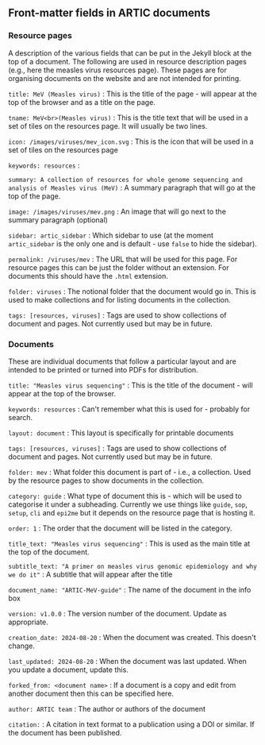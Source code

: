 ## Front-matter fields in ARTIC documents
           
### Resource pages
A description of the various fields that can be put in the Jekyll block at the top of a document. The following are used in resource description pages (e.g., here the measles virus resources page). These pages are for organising documents on the website and are not intended for printing.

`title: MeV (Measles virus)`
: This is the title of the page - will appear at the top of the browser and as a title on the page.

`tname: MeV<br>(Measles virus)`
: This is the title text that will be used in a set of tiles on the resources page. It will usually be two lines.

`icon: /images/viruses/mev_icon.svg`
: This is the icon that will be used in a set of tiles on the resources page

`keywords: resources`
: 

`summary: A collection of resources for whole genome sequencing and analysis of Measles virus (MeV)`
: A summary paragraph that will go at the top of the page.

`image: /images/viruses/mev.png`
: An image that will go next to the summary paragraph (optional)

`sidebar: artic_sidebar`
: Which sidebar to use (at the moment `artic_sidebar` is the only one and is default - use `false` to hide the sidebar).

`permalink: /viruses/mev`
: The URL that will be used for this page. For resource pages this can be just the folder without an extension. For documents this should have the `.html` extension.          

`folder: viruses`
: The notional folder that the document would go in. This is used to make collections and for listing documents in the collection. 

`tags: [resources, viruses]`
: Tags are used to show collections of document and pages. Not currently used but may be in future.


### Documents
These are individual documents that follow a particular layout and are intended to be printed or turned into PDFs for distribution.

`title: "Measles virus sequencing"`
: This is the title of the document - will appear at the top of the browser.

`keywords: resources`
: Can't remember what this is used for - probably for search.

`layout: document`
: This layout is specifically for printable documents

`tags: [resources, viruses]`
: Tags are used to show collections of document and pages. Not currently used but may be in future.

`folder: mev`
: What folder this document is part of - i.e., a collection. Used by the resource pages to show documents in the collection.
            
`category: guide`
: What type of document this is - which will be used to categorise it under a subheading. Currently we use things like `guide`, `sop`, `setup`, `cli` and `epi2me` but it depends on the resource page that is hosting it.

`order: 1`
: The order that the document will be listed in the category.

`title_text: "Measles virus sequencing"`
: This is used as the main title at the top of the document. 

`subtitle_text: "A primer on measles virus genomic epidemiology and why we do it"`
: A subtitle that will appear after the title

`document_name: "ARTIC-MeV-guide"`
: The name of the document in the info box

`version: v1.0.0`
: The version number of the document. Update as appropriate.

`creation_date: 2024-08-20`
: When the document was created. This doesn't change.

`last_updated: 2024-08-20`
: When the document was last updated. When you update a document, update this.

`forked_from: <document name>`
: If a document is a copy and edit from another document then this can be specified here.

`author: ARTIC team`
: The author or authors of the document

`citation:`
: A citation in text format to a publication using a DOI or similar. If the document has been published.
